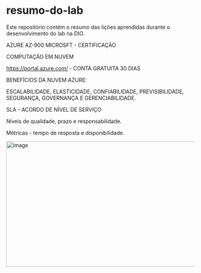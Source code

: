 # resumo-do-lab
Este repositório contém o resumo das lições aprendidas durante o desenvolvimento do lab na DIO.

AZURE AZ-900 MICROSFT - CERTIFICAÇÃO

COMPUTAÇÃO EM NUVEM

https://portal.azure.com/ - CONTA GRATUITA 30 DIAS

BENEFÍCIOS DA NUVEM AZURE: 

ESCALABILIDADE, ELASTICIDADE, CONFIABILIDADE, PREVISIBILIDADE, SEGURANÇA, GOVERNANÇA E GERENCIABILIDADE.

SLA - ACORDO DE NÍVEL DE SERVIÇO

Níveis de qualidade, prazo e responsabilidade.

Métricas - tempo de resposta e disponibilidade.

<img width="1235" height="335" alt="image" src="https://github.com/user-attachments/assets/f392bd3e-e678-496f-b620-e8def7e87e4a" />
